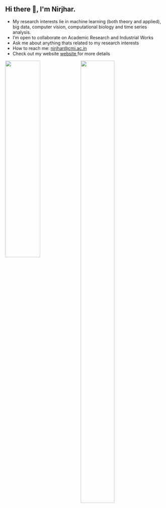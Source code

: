 ## Hi there 👋, I'm Nirjhar.

- My research interests lie in machine learning (both theory and applied), big data, computer vision, computational biology and time series analysis.
- I’m open to collaborate on Academic Research and Industrial Works
- Ask me about anything thats related to my research interests
- How to reach me: nirjhar@cmi.ac.in
- Check out my website <a href="https://combinoob.github.io/"> website </a> for more details




<img align="left" width="47%" height="40%" src="https://github-readme-stats.vercel.app/api?username=combinoob&show_icons=true&theme=tokyonight&hide_border=true"/>
<img align="left" width="46%" height="60%" src="https://github-readme-stats.vercel.app/api/top-langs/?username=combinoob&theme=tokyonight&hide_border=false&include_all_commits=true&count_private=false&layout=compact&hide_border=true"/>
